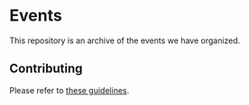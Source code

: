 # Events

This repository is an archive of the events we have organized.

## Contributing

Please refer to [these guidelines](CONTRIBUTING.md).
